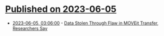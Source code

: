 # [Published on 2023-06-05](index.md)

* [2023-06-05, 03:06:00](https://it.slashdot.org/story/23/06/05/031232/data-stolen-through-flaw-in-moveit-transfer-researchers-say?utm_source=rss1.0mainlinkanon&utm_medium=feed) - [Data Stolen Through Flaw in MOVEit Transfer, Researchers Say](https://it.slashdot.org/story/23/06/05/031232/data-stolen-through-flaw-in-moveit-transfer-researchers-say?utm_source=rss1.0mainlinkanon&utm_medium=feed)
